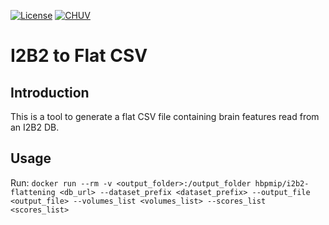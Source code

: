 [![License](https://img.shields.io/badge/license-Apache--2.0-blue.svg)](https://github.com/LREN-CHUV/i2b2-flattening/blob/master/LICENSE)
[![CHUV](https://img.shields.io/badge/CHUV-LREN-AF4C64.svg)](https://www.unil.ch/lren/en/home.html)

# I2B2 to Flat CSV

## Introduction

This is a tool to generate a flat CSV file containing brain features read from an I2B2 DB.

## Usage

Run: `docker run --rm -v <output_folder>:/output_folder hbpmip/i2b2-flattening <db_url>
--dataset_prefix <dataset_prefix>
--output_file <output_file>
--volumes_list <volumes_list>
--scores_list <scores_list>`
